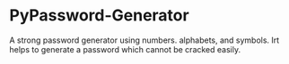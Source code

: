# PyPassword-Generator
A strong password generator using numbers. alphabets, and symbols.
Irt helps to generate a password which cannot be cracked easily.
